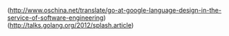 (<http://www.oschina.net/translate/go-at-google-language-design-in-the-service-of-software-engineering>)
(http://talks.golang.org/2012/splash.article)
